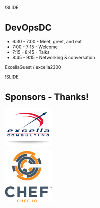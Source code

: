 !SLIDE
# DevOpsDC #

* 6:30 - 7:00 - Meet, greet, and eat
* 7:00 - 7:15 - Welcome
* 7:15 - 8:45 - Talks
* 8:45 - 9:15 - Networking & conversation

ExcellaGuest / excella2300

!SLIDE
# Sponsors - Thanks! #

![Excella](../images/excella.png)

![Chef](../images/Chef_Vertical_Website_Reg.png)


